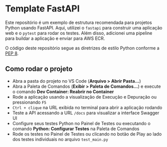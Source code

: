 # Template FastAPI

Este repositório é um exemplo de estrutura recomendada para projetos Python usando FastAPI. Aqui, utilizei o `fastapi` para construir uma aplicação web e o `pytest` para rodar os testes. Além disso, adicionei uma pipeline para buildar a aplicação e enviar para AWS ECR.

O código deste repositório segue as diretrizes de estilo Python conforme a [PEP 8](https://peps.python.org/pep-0008/).

## Como rodar o projeto

- Abra a pasta do projeto no VS Code (**Arquivo > Abrir Pasta...**)
- Abra a Paleta de Comandos (**Exibir > Paleta de Comandos...**) e execute o comando **Dev Container: Reabrir no Container**
- Rode a aplicação usando a visualização de Execução e Depuração ou pressionando `F5`
- `Ctrl + clique` na URL exibida no terminal para abrir a aplicação rodando
- Teste a API acessando a URL `/docs` para visualizar a interface Swagger UI
- Configure seus testes Python no Painel de Testes ou executando o comando **Python: Configurar Testes** na Paleta de Comandos
- Rode os testes no Painel de Testes ou clicando no botão de Play ao lado dos testes individuais no arquivo `test_main.py`
